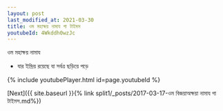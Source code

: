 ```yaml
---
layout: post
last_modified_at: 2021-03-30
title: ওম মহাক্ষয় নামায গা টাইমস
youtubeId: 4Wkddh0wzJc
---
```

 
 
 ওম মহাক্ষয় নামায  
 
 -  যার ইন্দ্রিয় রয়েছে যা সর্বত্র ছড়িয়ে পড়ে 
 
  
 
  
 
 
 
 
 
 


{% include youtubePlayer.html id=page.youtubeId %}
 
[Next]({{ site.baseurl }}{% link  split1/_posts/2017-03-17-ওম বিজয়াঅক্ষয়া নামায গা টাইমস.md%})
 
